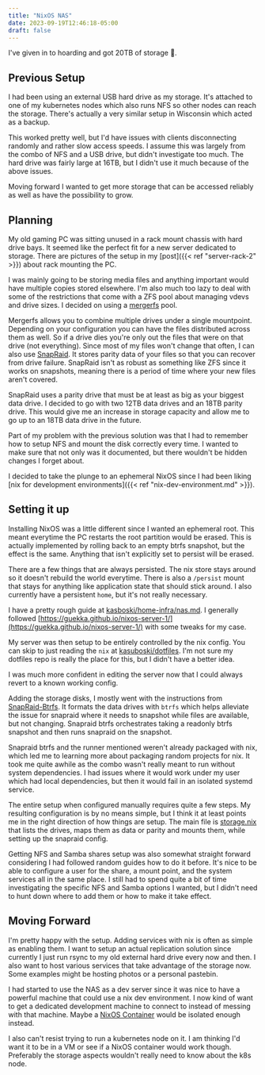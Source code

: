 ```yaml
---
title: "NixOS NAS"
date: 2023-09-19T12:46:18-05:00
draft: false
---
```


I've given in to hoarding and got 20TB of storage 🫢.

<!--more-->


## Previous Setup
I had been using an external USB hard drive as my storage. It's attached to one of my kubernetes nodes which also runs NFS so other nodes can reach the storage. There's actually a very similar setup in Wisconsin which acted as a backup.

This worked pretty well, but I'd have issues with clients disconnecting randomly and rather slow access speeds. I assume this was largely from the combo of NFS and a USB drive, but didn't investigate too much. The hard drive was fairly large at 16TB, but I didn't use it much because of the above issues.

Moving forward I wanted to get more storage that can be accessed reliably as well as have the possibility to grow. 

## Planning
My old gaming PC was sitting unused in a rack mount chassis with hard drive bays. It seemed like the perfect fit for a new server dedicated to storage. There are pictures of the setup in my [post]({{< ref "server-rack-2" >}}) about rack mounting the PC.

I was mainly going to be storing media files and anything important would have multiple copies stored elsewhere. I'm also much too lazy to deal with some of the restrictions that come with a ZFS pool about managing vdevs and drive sizes. I decided on using a [mergerfs](https://github.com/trapexit/mergerfs) pool.

Mergerfs allows you to combine multiple drives under a single mountpoint. Depending on your configuration you can have the files distributed across them as well. So if a drive dies you're only out the files that were on that drive (not everything). Since most of my files won't change that often, I can also use [SnapRaid](https://www.snapraid.it/). It stores parity data of your files so that you can recover from drive failure. SnapRaid isn't as robust as something like ZFS since it works on snapshots, meaning there is a period of time where your new files aren't covered. 

SnapRaid uses a parity drive that must be at least as big as your biggest data drive. I decided to go with two 12TB data drives and an 18TB parity drive. This would give me an increase in storage capacity and allow me to go up to an 18TB data drive in the future.

Part of my problem with the previous solution was that I had to remember how to setup NFS and mount the disk correctly every time. I wanted to make sure that not only was it documented, but there wouldn't be hidden changes I forget about.

I decided to take the plunge to an ephemeral NixOS since I had been liking [nix for development environments]({{< ref "nix-dev-environment.md" >}}).

## Setting it up
Installing NixOS was a little different since I wanted an ephemeral root. This meant everytime the PC restarts the root partition would be erased. This is actually implemented by rolling back to an empty btrfs snapshot, but the effect is the same. Anything that isn't explicitly set to persist will be erased.

There are a few things that are always persisted. The nix store stays around so it doesn't rebuild the world everytime. There is also a `/persist` mount that stays for anything like application state that should stick around. I also currently have a persistent `home`, but it's not really necessary.

I have a pretty rough guide at [kasboski/home-infra/nas.md](https://github.com/kasuboski/home-infra/blob/0fb543fc9a0d5065cc0b1e31b0d2c2742cc62c1a/nas.md). I generally followed [https://guekka.github.io/nixos-server-1/](https://guekka.github.io/nixos-server-1/) with some tweaks for my case.

My server was then setup to be entirely controlled by the nix config. You can skip to just reading the `nix` at [kasuboski/dotfiles](https://github.com/kasuboski/dotfiles/blob/a5bb2bc2b819edea75a08afac350a042f5a533f4/nixos/hosts/fettig/configuration.nix). I'm not sure my dotfiles repo is really the place for this, but I didn't have a better idea.

I was much more confident in editing the server now that I could always revert to a known working config.

Adding the storage disks, I mostly went with the instructions from [SnapRaid-Btrfs](https://wiki.selfhosted.show/tools/snapraid-btrfs/). It formats the data drives with `btrfs` which helps alleviate the issue for snapraid where it needs to snapshot while files are available, but not changing. Snapraid btrfs orchestrates taking a readonly btrfs snapshot and then runs snapraid on the snapshot. 

Snapraid btrfs and the runner mentioned weren't already packaged with nix, which led me to learning more about packaging random projects for nix. It took me quite awhile as the combo wasn't really meant to run without system dependencies. I had issues where it would work under my user which had local dependencies, but then it would fail in an isolated systemd service.

The entire setup when configured manually requires quite a few steps. My resulting configuration is by no means simple, but I think it at least points me in the right direction of how things are setup. The main file is [storage.nix](https://github.com/kasuboski/dotfiles/blob/a5bb2bc2b819edea75a08afac350a042f5a533f4/nixos/hosts/fettig/storage.nix) that lists the drives, maps them as data or parity and mounts them, while setting up the snapraid config.

Getting NFS and Samba shares setup was also somewhat straight forward considering I had followed random guides how to do it before. It's nice to be able to configure a user for the share, a mount point, and the system services all in the same place. I still had to spend quite a bit of time investigating the specific NFS and Samba options I wanted, but I didn't need to hunt down where to add them or how to make it take effect.

## Moving Forward
I'm pretty happy with the setup. Adding services with nix is often as simple as enabling them. I want to setup an actual replication solution since currently I just run rsync to my old external hard drive every now and then. I also want to host various services that take advantage of the storage now. Some examples might be hosting photos or a personal pastebin. 

I had started to use the NAS as a dev server since it was nice to have a powerful machine that could use a nix dev environment. I now kind of want to get a dedicated development machine to connect to instead of messing with that machine. Maybe a [NixOS Container](https://nixos.wiki/wiki/NixOS_Containers) would be isolated enough instead.

I also can't resist trying to run a kubernetes node on it. I am thinking I'd want it to be in a VM or see if a NixOS container would work though. Preferably the storage aspects wouldn't really need to know about the k8s node.
